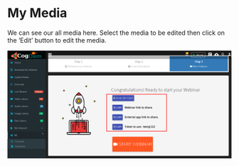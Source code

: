 # My Media

We can see our all media here. Select the media to be edited then click on the ‘Edit’ button to edit the media.

![](../.gitbook/assets/image%20%28272%29.png)

